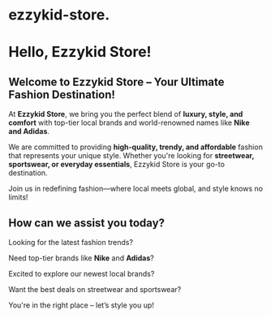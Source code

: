 # ezzykid-store. <html>
<head><title>Test</title></head>
<body><h1>Hello, Ezzykid Store!</h1></body>
</html>
<section id="introduction">
    <div class="container">
        <h1>Welcome to Ezzykid Store – Your Ultimate Fashion Destination!</h1>
        <p>
            At <strong>Ezzykid Store</strong>, we bring you the perfect blend of <strong>luxury, style, and comfort</strong> with top-tier local brands and world-renowned names like <strong>Nike and Adidas</strong>.  
        </p>
        <p>
            We are committed to providing <strong>high-quality, trendy, and affordable</strong> fashion that represents your unique style. Whether you're looking for <strong>streetwear, sportswear, or everyday essentials</strong>, Ezzykid Store is your go-to destination.  
        </p>
        <p>
            Join us in redefining fashion—where local meets global, and style knows no limits!
        </p>
    </div>
</section>
<section id="features">
    <div class="container">
        <h2>How can we assist you today?</h2>
        <p class="question">Looking for the latest fashion trends?</p>
        <p class="question">Need top-tier brands like <strong>Nike</strong> and <strong>Adidas</strong>?</p>
        <p class="question">Excited to explore our newest local brands?</p>
        <p class="question">Want the best deals on streetwear and sportswear?</p>
        <p class="cta">You're in the right place – let’s style you up!</p>
    </div>
</section>
